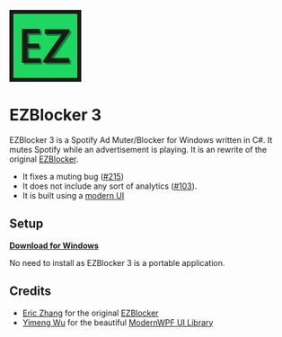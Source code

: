 ![icon](https://github.com/OpenByteDev/EZBlocker3/blob/master/EZBlocker3/Icon/Icon128.png)
# EZBlocker 3

EZBlocker 3 is a Spotify Ad Muter/Blocker for Windows written in C#.
It mutes Spotify while an advertisement is playing.
It is an rewrite of the original [EZBlocker](https://github.com/Xeroday/Spotify-Ad-Blocker).

- It fixes a muting bug ([#215](https://github.com/Xeroday/Spotify-Ad-Blocker/pull/215))
- It does not include any sort of analytics ([#103](https://github.com/Xeroday/Spotify-Ad-Blocker/issues/103)).
- It is built using a [modern UI](https://github.com/Kinnara/ModernWpf)

## Setup

**[Download for Windows](https://github.com/OpenByteDev/EZBlocker3/releases/download/0.3.0.0/EZBlocker3_v0.3.0.0.zip)**

No need to install as EZBlocker 3 is a portable application.

## Credits

- [Eric Zhang](https://github.com/Xeroday) for the original [EZBlocker](https://github.com/Xeroday/Spotify-Ad-Blocker)
- [Yimeng Wu](https://github.com/Kinnara) for the beautiful [ModernWPF UI Library](https://github.com/Kinnara/ModernWpf)

